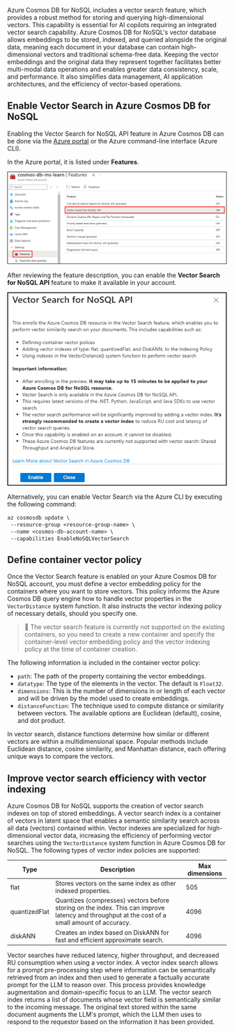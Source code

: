 Azure Cosmos DB for NoSQL includes a vector search feature, which provides a robust method for storing and querying high-dimensional vectors. This capability is essential for AI copilots requiring an integrated vector search capability. Azure Cosmos DB for NoSQL's vector database allows embeddings to be stored, indexed, and queried alongside the original data, meaning each document in your database can contain high-dimensional vectors and traditional schema-free data. Keeping the vector embeddings and the original data they represent together facilitates better multi-modal data operations and enables greater data consistency, scale, and performance. It also simplifies data management, AI application architectures, and the efficiency of vector-based operations.

## Enable Vector Search in Azure Cosmos DB for NoSQL

Enabling the Vector Search for NoSQL API feature in Azure Cosmos DB can be done via the [Azure portal](https://portal.azure.com) or the Azure command-line interface (Azure CLI).

In the Azure portal, it is listed under **Features**.

![The Features page for the Azure Cosmos DB NoSQL database is displayed, with the Vector Search for NoSQL API feature highlighted in the features list.](../media/cosmos-db-for-nosql-features.png)

After reviewing the feature description, you can enable the **Vector Search for NoSQL API** feature to make it available in your account.

![Screenshot of the Vector Search for NoSQL API enrollment dialog.](../media/enable-vector-search-for-nosql-api.png)

Alternatively, you can enable Vector Search via the Azure CLI by executing the following command:

```azurecli
az cosmosdb update \
 --resource-group <resource-group-name> \
 --name <cosmos-db-account-name> \
 --capabilities EnableNoSQLVectorSearch
```

## Define container vector policy

Once the Vector Search feature is enabled on your Azure Cosmos DB for NoSQL account, you must define a vector embedding policy for the containers where you want to store vectors. This policy informs the Azure Cosmos DB query engine how to handle vector properties in the `VectorDistance` system function. It also instructs the vector indexing policy of necessary details, should you specify one.

> &#128221; The vector search feature is currently not supported on the existing containers, so you need to create a new container and specify the container-level vector embedding policy and the vector indexing policy at the time of container creation.

The following information is included in the container vector policy:

- `path`: The path of the property containing the vector embeddings.
- `datatype`: The type of the elements in the vector. The default is `Float32`.
- `dimensions`: This is the number of dimensions in or length of each vector and will be driven by the model used to create embeddings.
- `distanceFunction`: The technique used to compute distance or similarity between vectors. The available options are Euclidean (default), cosine, and dot product.

In vector search, distance functions determine how similar or different vectors are within a multidimensional space. Popular methods include Euclidean distance, cosine similarity, and Manhattan distance, each offering unique ways to compare the vectors.

## Improve vector search efficiency with vector indexing

Azure Cosmos DB for NoSQL supports the creation of vector search indexes on top of stored embeddings. A vector search index is a container of vectors in latent space that enables a semantic similarity search across all data (vectors) contained within. Vector indexes are specialized for high-dimensional vector data, increasing the efficiency of performing vector searches using the `VectorDistance` system function in Azure Cosmos DB for NoSQL. The following types of vector index policies are supported:

| Type | Description | Max dimensions |
| ---- | ----------- | -------------- |
| flat | Stores vectors on the same index as other indexed properties. | 505 |
| quantizedFlat | Quantizes (compresses) vectors before storing on the index. This can improve latency and throughput at the cost of a small amount of accuracy. | 4096 |
| diskANN | Creates an index based on DiskANN for fast and efficient approximate search. | 4096 |

Vector searches have reduced latency, higher throughput, and decreased RU consumption when using a vector index. A vector index search allows for a prompt pre-processing step where information can be semantically retrieved from an index and then used to generate a factually accurate prompt for the LLM to reason over. This process provides knowledge augmentation and domain-specific focus to an LLM. The vector search index returns a list of documents whose vector field is semantically similar to the incoming message. The original text stored within the same document augments the LLM's prompt, which the LLM then uses to respond to the requestor based on the information it has been provided.
